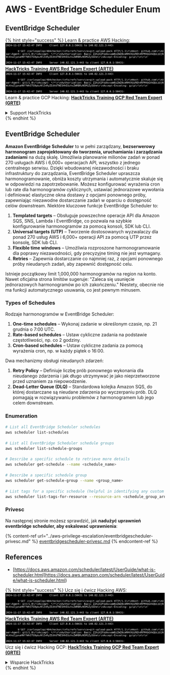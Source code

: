 # AWS - EventBridge Scheduler Enum

## EventBridge Scheduler

{% hint style="success" %}
Learn & practice AWS Hacking:<img src="../../../.gitbook/assets/image (1).png" alt="" data-size="line">[**HackTricks Training AWS Red Team Expert (ARTE)**](https://training.hacktricks.xyz/courses/arte)<img src="../../../.gitbook/assets/image (1).png" alt="" data-size="line">\
Learn & practice GCP Hacking: <img src="../../../.gitbook/assets/image (2).png" alt="" data-size="line">[**HackTricks Training GCP Red Team Expert (GRTE)**<img src="../../../.gitbook/assets/image (2).png" alt="" data-size="line">](https://training.hacktricks.xyz/courses/grte)

<details>

<summary>Support HackTricks</summary>

* Check the [**subscription plans**](https://github.com/sponsors/carlospolop)!
* **Join the** 💬 [**Discord group**](https://discord.gg/hRep4RUj7f) or the [**telegram group**](https://t.me/peass) or **follow** us on **Twitter** 🐦 [**@hacktricks\_live**](https://twitter.com/hacktricks\_live)**.**
* **Share hacking tricks by submitting PRs to the** [**HackTricks**](https://github.com/carlospolop/hacktricks) and [**HackTricks Cloud**](https://github.com/carlospolop/hacktricks-cloud) github repos.

</details>
{% endhint %}

## EventBridge Scheduler

**Amazon EventBridge Scheduler** to w pełni zarządzany, **bezserwerowy harmonogram zaprojektowany do tworzenia, uruchamiania i zarządzania zadaniami** na dużą skalę. Umożliwia planowanie milionów zadań w ponad 270 usługach AWS i 6,000+ operacjach API, wszystko z jednego centralnego serwisu. Dzięki wbudowanej niezawodności i braku infrastruktury do zarządzania, EventBridge Scheduler upraszcza harmonogramowanie, obniża koszty utrzymania i automatycznie skaluje się w odpowiedzi na zapotrzebowanie. Możesz konfigurować wyrażenia cron lub rate dla harmonogramów cyklicznych, ustawiać jednorazowe wywołania i definiować elastyczne okna dostawy z opcjami ponownego próby, zapewniając niezawodne dostarczanie zadań w oparciu o dostępność celów downstream. Niektóre kluczowe funkcje EventBridge Scheduler to:

1. **Templated targets** – Obsługuje powszechne operacje API dla Amazon SQS, SNS, Lambda i EventBridge, co pozwala na szybkie konfigurowanie harmonogramów za pomocą konsoli, SDK lub CLI.
2. **Universal targets (UTP)** – Tworzenie dostosowanych wyzwalaczy dla ponad 270 usług AWS i 6,000+ operacji API za pomocą UTP przez konsolę, SDK lub CLI.
3. **Flexible time windows** – Umożliwia rozproszone harmonogramowanie dla poprawy niezawodności, gdy precyzyjne timing nie jest wymagany.
4. **Retries** – Zapewnia dostarczanie co najmniej raz, z opcjami ponownego próby nieudanych zadań, aby zapewnić dostępność celu.

Istnieje początkowy limit 1,000,000 harmonogramów na region na konto. Nawet oficjalna strona limitów sugeruje: "Zaleca się usunięcie jednorazowych harmonogramów po ich zakończeniu." Niestety, obecnie nie ma funkcji automatycznego usuwania, co jest pewnym minusem.

### Types of Schedules
Rodzaje harmonogramów w EventBridge Scheduler:

1. **One-time schedules** – Wykonaj zadanie w określonym czasie, np. 21 grudnia o 7:00 UTC.
2. **Rate-based schedules** – Ustaw cykliczne zadania na podstawie częstotliwości, np. co 2 godziny.
3. **Cron-based schedules** – Ustaw cykliczne zadania za pomocą wyrażenia cron, np. w każdy piątek o 16:00.

Dwa mechanizmy obsługi nieudanych zdarzeń:
1. **Retry Policy** – Definiuje liczbę prób ponownego wykonania dla nieudanego zdarzenia i jak długo utrzymywać je jako nieprzetworzone przed uznaniem za niepowodzenie.
2. **Dead-Letter Queue (DLQ)** – Standardowa kolejka Amazon SQS, do której dostarczane są nieudane zdarzenia po wyczerpaniu prób. DLQ pomagają w rozwiązywaniu problemów z harmonogramem lub jego celem downstream.

### Enumeration
```bash
# List all EventBridge Scheduler schedules
aws scheduler list-schedules

# List all EventBridge Scheduler schedule groups
aws scheduler list-schedule-groups

# Describe a specific schedule to retrieve more details
aws scheduler get-schedule --name <schedule_name>

# Describe a specific schedule group
aws scheduler get-schedule-group --name <group_name>

# List tags for a specific schedule (helpful in identifying any custom tags or permissions)
aws scheduler list-tags-for-resource --resource-arn <schedule_group_arn>
```
### Privesc

Na następnej stronie możesz sprawdzić, jak **nadużyć uprawnień eventbridge scheduler, aby eskalować uprawnienia**:

{% content-ref url="../aws-privilege-escalation/eventbridgescheduler-privesc.md" %}
[eventbridgescheduler-privesc.md](../aws-privilege-escalation/eventbridgescheduler-privesc.md)
{% endcontent-ref %}


## References

* [https://docs.aws.amazon.com/scheduler/latest/UserGuide/what-is-scheduler.html]https://docs.aws.amazon.com/scheduler/latest/UserGuide/what-is-scheduler.html)

{% hint style="success" %}
Ucz się i ćwicz Hacking AWS:<img src="../../../.gitbook/assets/image (1).png" alt="" data-size="line">[**HackTricks Training AWS Red Team Expert (ARTE)**](https://training.hacktricks.xyz/courses/arte)<img src="../../../.gitbook/assets/image (1).png" alt="" data-size="line">\
Ucz się i ćwicz Hacking GCP: <img src="../../../.gitbook/assets/image (2).png" alt="" data-size="line">[**HackTricks Training GCP Red Team Expert (GRTE)**<img src="../../../.gitbook/assets/image (2).png" alt="" data-size="line">](https://training.hacktricks.xyz/courses/grte)

<details>

<summary>Wsparcie HackTricks</summary>

* Sprawdź [**plany subskrypcyjne**](https://github.com/sponsors/carlospolop)!
* **Dołącz do** 💬 [**grupy Discord**](https://discord.gg/hRep4RUj7f) lub [**grupy telegram**](https://t.me/peass) lub **śledź** nas na **Twitterze** 🐦 [**@hacktricks\_live**](https://twitter.com/hacktricks\_live)**.**
* **Dziel się sztuczkami hackingowymi, przesyłając PR-y do** [**HackTricks**](https://github.com/carlospolop/hacktricks) i [**HackTricks Cloud**](https://github.com/carlospolop/hacktricks-cloud) repozytoriów github.

</details>
{% endhint %}
